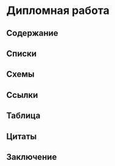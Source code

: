 # Дипломная работа

## Содержание

## Списки

## Схемы

## Ссылки

## Таблица

## Цитаты

## Заключение